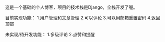 这是一个基础的个人博客，项目的技术栈是Django，全栈开发了喔。

目前实现功能：
1.用户管理和文章管理
2.可以评论
3.可以用邮箱重置密码
4.返回顶部


未实现/待开发功能：
1.多级评论
2.点赞和提醒
